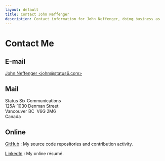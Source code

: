 ```yaml
---
layout: default
title: Contact John Neffenger
description: Contact information for John Neffenger, doing business as Status Six Communications in Vancouver BC.
---
```


# Contact Me

## E-mail

[John Neffenger &lt;john@status6.com&gt;][email]

## Mail

Status Six Communications  
125A-1030 Denman Street  
Vancouver BC&nbsp;&nbsp;V6G 2M6  
Canada

## Online

[GitHub][github]
: My source code repositories and contribution activity.

[LinkedIn][linkedin]
: My online résumé.

[email]: mailto:john@status6.com
[github]: https://github.com/jgneff
[linkedin]: https://www.linkedin.com/in/jgneff
